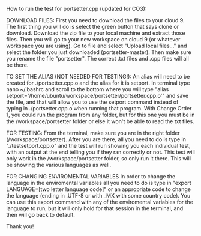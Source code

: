 How to run the test for portsetter.cpp (updated for CO3):

DOWNLOAD FILES:
First you need to download the files to your cloud 9. The first thing you will do 
is select the green button that says clone or download. Download the zip file to
your local machine and extract those files. Then you will go to your new workspace
on cloud 9 (or whatever workspace you are using). Go to file and select "Upload 
local files..." and select the folder you just downloaded (portsetter-master). Then
make sure you rename the file "portsetter". The correct .txt files and .cpp files 
will all be there.

TO SET THE ALIAS (NOT NEEDED FOR TESTING!):
An alias will need to be created for ./portsetter.cpp.o and the alias for it is 
setport. In terminal type nano ~/.bashrc and scroll to the bottom where you will 
type "alias setport='/home/ubuntu/workspace/portsetter/portsetter.cpp.o'"
and save the file, and that will allow you to use the setport command instead of typing 
in ./portsetter.cpp.o when running that program.
With Change Order 1, you could run the program from any folder, but for this one
you must be in the /workspace/portsetter folder or else it won't be able to read
the txt files.

FOR TESTING: 
From the terminal, make sure you are in the right folder (/workspace/portsetter).
After you are there, all you need to do is type in "./testsetport.cpp.o" and the test 
will run showing you each individual test, with an output at the end telling you 
if they ran correctly or not. This test will only work in the /workspace/portsetter
folder, so only run it there. This will be showing the various languages as well.

FOR CHANGING ENVIROMENTAL VARIABLES
In order to change the language in the enviromental variables all you need to do
is type in "export LANGUAGE=[two letter language code]" or an appropriate code
to change the language (ending in .UTF-8 or with _MX with some country code).
You can use this export command with any of the enviromental variables for the
language to run, but it will only hold for that session in the terminal, and then
will go back to default.

Thank you!

